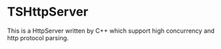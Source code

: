 TSHttpServer
============

This is a HttpServer written by C++ which support high concurrency and http protocol parsing.
